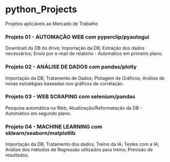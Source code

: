 # python_Projects

Projetos aplicáveis ao Mercado de Trabalho

### Projeto 01 - AUTOMAÇÃO WEB com pyperclip/pyautogui

Download da DB do drive; Importação da DB; Extração dos dados necessários; Envio por e-mail de relatório - Automático em primeiro plano.

### Projeto 02 - ANÁLISE DE DADOS com pandas/plotly

Importação da DB; Tratamento de Dados; Plotagem de Gráficos; Análise de novas estratégias baseadas nos gráficos de correlação.

### Projeto 03 - WEB SCRAPING com selenium/pandas

Pesquisa automática na Web; Atualização/Reformatação da DB - Automático em segundo plano.

### Projeto 04 - MACHINE LEARNING com sklearn/seaborn/matplotlib

Importação da DB; Tratamento dos dados; Treino da IA; Testes com a IA; Análise dos métodos de Regressão utilizados para treino; Previsão de resultados.
